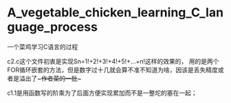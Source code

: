 # A_vegetable_chicken_learning_C_language_process
一个菜鸡学习C语言的过程

c2.c这个文件初衷是实现Sn=1!+2!+3!+4!+5!+…+n!这样的效果的，
用的是两个FOR循环嵌套的方法，但是数字过十几就会算不准不知道为啥，因该是丢失精度或者是溢出了~~~作者菜的一批~~~


c1.1是用函数写的阶乘为了后面方便实现累加而不是一整坨的塞在一起；
